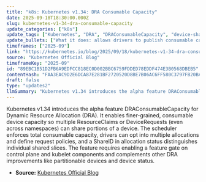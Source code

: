 ```yaml
---
title: "k8s: Kubernetes v1.34: DRA Consumable Capacity"
date: 2025-09-18T18:30:00.000Z
slug: kubernetes-v1-34-dra-consumable-capacity
update_categories: ["k8s"]
update_tags: ["Kubernetes", "DRA", "DRAConsumableCapacity", "device-sharing", "ResourceClaim", "ResourceSlice", "scheduler", "feature-gate", "DistinctAttribute", "ShareID", "KEP-5075", "alpha"]
update_bullets: ["What it does: allows drivers to publish consumable capacity on devices so portions of a device (memory, bandwidth, etc.) can be allocated to multiple consumers without exceeding device total capacity.", "Scope: alpha feature DRAConsumableCapacity in v1.34; must enable the feature gate in kube-apiserver, kube-controller-manager, kube-scheduler and kubelet.", "Driver changes: set allowMultipleAllocations = true on Device/ResourceSlice to permit multiple allocations; define DeviceCapacity.requestPolicy to restrict min/step/valid ranges per allocation.", "Allocation metadata: each shared allocation receives a ShareID in claim.Status.Allocation.Devices.Results[i].ShareID so drivers can track and enforce limits per consumer.", "Scheduler: extended to account for consumable device capacity so sum of all allocations never exceeds device capacity, similar to node allocatable resources.", "DistinctAttribute constraint: new constraint complementary to MatchAttribute that prevents the same underlying device being allocated multiple times within a single ResourceClaim.", "Consumer usage: request consumable capacity in a ResourceClaim by specifying capacity.requests (e.g., memory: 10Gi); use selectors to require devices that support multiple allocations.", "Device status: when DRAResourceClaimDeviceStatus is enabled, drivers can populate status.devices (e.g., assigned IPs for virtual networks) to help operations and troubleshooting.", "Examples and integrations: see ResourceSlice and ResourceClaim examples in the post; CNI DRA Driver is recommended for network integrations (macvlan, ipvlan, smart NICs).", "Next steps: enable the feature gate to experiment, file issues referencing KEP-5075 for feedback, and try consumable capacity with virtualized/partitionable devices and bandwidth- or memory-aware workloads."]
timeframes: ["2025-09"]
link: "https://kubernetes.io/blog/2025/09/18/kubernetes-v1-34-dra-consumable-capacity/"
source: "Kubernetes Official Blog"
timeframeKey: "2025-09"
id: "89EBC1B51D2FB6A9EDFCC818EC0D002BBC6759FDDED78EDDF474E3B0568DBEB5"
contentHash: "FAA3EAC9D2E6DCA87E281BF2720520D8BE7B06AC6FF580C3797FB20BADDF6393"
draft: false
type: "updates2"
llmSummary: "Kubernetes v1.34 introduces the alpha feature DRAConsumableCapacity for Dynamic Resource Allocation (DRA). It enables finer-grained, consumable device capacity so multiple ResourceClaims or DeviceRequests (even across namespaces) can share portions of a device. The scheduler enforces total consumable capacity, drivers can opt into multiple allocations and define request policies, and a ShareID in allocation status distinguishes individual shared slices. The feature requires enabling a feature gate on control plane and kubelet components and complements other DRA improvements like partitionable devices and device status."
---
```


Kubernetes v1.34 introduces the alpha feature DRAConsumableCapacity for Dynamic Resource Allocation (DRA). It enables finer-grained, consumable device capacity so multiple ResourceClaims or DeviceRequests (even across namespaces) can share portions of a device. The scheduler enforces total consumable capacity, drivers can opt into multiple allocations and define request policies, and a ShareID in allocation status distinguishes individual shared slices. The feature requires enabling a feature gate on control plane and kubelet components and complements other DRA improvements like partitionable devices and device status.

- **Source:** [Kubernetes Official Blog](https://kubernetes.io/blog/2025/09/18/kubernetes-v1-34-dra-consumable-capacity/)
